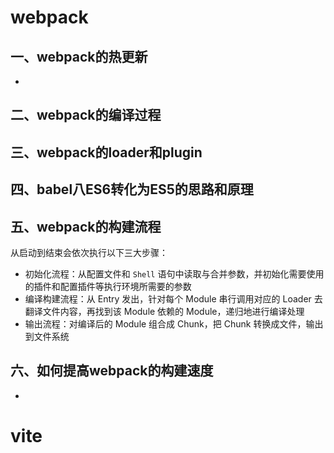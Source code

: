 # webpack

## 一、webpack的热更新

- 

## 二、webpack的编译过程



## 三、webpack的loader和plugin



## 四、babel八ES6转化为ES5的思路和原理



## 五、webpack的构建流程

从启动到结束会依次执行以下三大步骤：

- 初始化流程：从配置文件和 `Shell` 语句中读取与合并参数，并初始化需要使用的插件和配置插件等执行环境所需要的参数
- 编译构建流程：从 Entry 发出，针对每个 Module 串行调用对应的 Loader 去翻译文件内容，再找到该 Module 依赖的 Module，递归地进行编译处理
- 输出流程：对编译后的 Module 组合成 Chunk，把 Chunk 转换成文件，输出到文件系统

## 六、如何提高webpack的构建速度

- 













































# vite